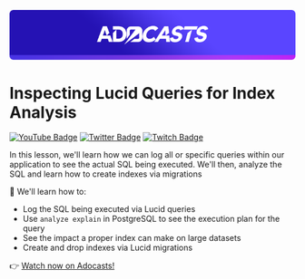 ![Adocasts](https://github.com/adocasts/.github/blob/main/assets/brand-banner-rounded.png?raw=true)

# Inspecting Lucid Queries for Index Analysis

[![YouTube Badge](https://img.shields.io/youtube/channel/subscribers/UCTEKX3KQAJi7_0-_rSz0Edg?logo=YouTube&style=for-the-badge)](https://youtube.com/adocasts)
[![Twitter Badge](https://img.shields.io/twitter/follow/adocasts?logo=twitter&logoColor=white&style=for-the-badge)](https://twitter.com/adocasts)
[![Twitch Badge](https://img.shields.io/twitch/status/adocasts?logo=twitch&logoColor=white&style=for-the-badge)](https://twitch.tv/adocasts)

In this lesson, we'll learn how we can log all or specific queries within our application to see the actual SQL being executed. We'll then, analyze the SQL and learn how to create indexes via migrations

🎯 We'll learn how to:

- Log the SQL being executed via Lucid queries
- Use `analyze explain` in PostgreSQL to see the execution plan for the query
- See the impact a proper index can make on large datasets
- Create and drop indexes via Lucid migrations

👉 [Watch now on Adocasts!](https://adocasts.com/lessons/inspecting-lucid-queries-for-index-analysis)
